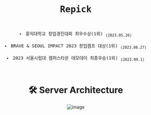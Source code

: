 
<div align=center>

<pre>

<h1>Repick</h1>

<li>홍익대학교 창업경진대회 최우수상(1위) <sub>(2023.05.26)</sub></li>
<li>BRAVE & SEOUL IMPACT 2023 창업캠프 대상(1위) <sub>(2023.08.27)</sub></li>
<li>2023 서울시립대 캠퍼스타운 데모데이 최종우승(1위) <sub>(2023.09.1)</sub></li>

</pre>



# 🛠 Server Architecture

![image](https://github.com/Repick-official/repick-server/assets/76674422/b02cb0f7-6859-44c2-a79d-54c23cc31081)

</div>
